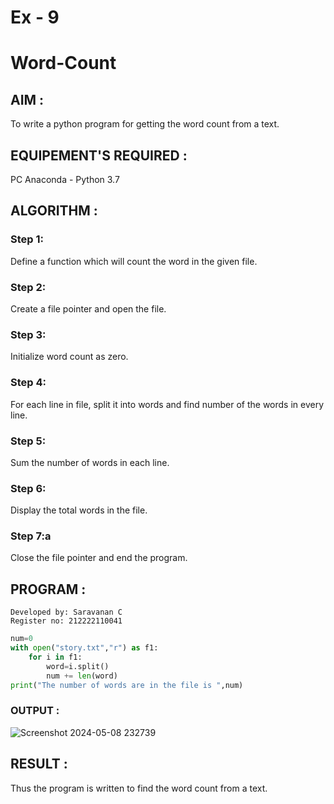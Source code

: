 # Ex - 9
# Word-Count
## AIM :
To write a python program for getting the word count from a text.
## EQUIPEMENT'S REQUIRED : 
PC
Anaconda - Python 3.7
## ALGORITHM : 
### Step 1: 
Define a function which will count the word in the given file.
### Step 2:
Create a file pointer and open the file.
### Step 3:
Initialize word count as zero.
### Step 4:
For each line in file, split it into words and find number of the words in every line.
### Step 5:
Sum the number of words in each line.
### Step 6:
Display the total words in the file.
### Step 7:a
Close the file pointer and end the program. 

## PROGRAM :
```
Developed by: Saravanan C
Register no: 212222110041
```
```py
num=0
with open("story.txt","r") as f1:
    for i in f1:
        word=i.split()
        num += len(word)
print("The number of words are in the file is ",num) 
```
### OUTPUT :

![Screenshot 2024-05-08 232739](https://github.com/mercyarulappan/Word-Count/assets/149233730/69ea0391-1e0d-4001-bc0a-52ad44fc1755)


## RESULT :
Thus the program is written to find the word count from a text.
